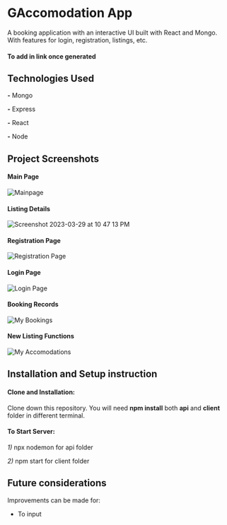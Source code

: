 # GAccomodation App

A booking application with an interactive UI built with React and Mongo. With features for login, registration, listings, etc. 

#### To add in link once generated
## Technologies Used

**-** Mongo

**-** Express

**-** React

**-** Node


## Project Screenshots

#### Main Page
![Mainpage](https://user-images.githubusercontent.com/115003549/228578782-91b221ff-306e-4352-a305-1dc3c72da577.png)

#### Listing Details
![Screenshot 2023-03-29 at 10 47 13 PM](https://user-images.githubusercontent.com/115003549/228579369-d87c98e8-241c-4c52-bdff-a2a78a406115.png)

#### Registration Page
![Registration Page](https://user-images.githubusercontent.com/115003549/228579726-0885802f-16ea-41cf-b048-1d350ffe0e85.png)

#### Login Page
![Login Page](https://user-images.githubusercontent.com/115003549/228579826-b8c9029a-a5f2-4cb2-be42-6d5f6f858a4a.png)

#### Booking Records
![My Bookings](https://user-images.githubusercontent.com/115003549/228579929-ece8db8f-35d9-4873-b378-fc47664ac000.png)

#### New Listing Functions
![My Accomodations](https://user-images.githubusercontent.com/115003549/228580155-759708c7-23d1-44df-8d51-98c9e2aa52ae.png)
## Installation and Setup instruction

#### Clone and Installation:
Clone down this repository. You will need **npm install** both **api** and **client** folder in different terminal.


#### To Start Server:

*1)*  npx nodemon for api folder

*2)* npm start for client folder




## Future considerations

Improvements can be made for:
- To input

